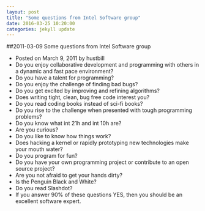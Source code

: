 ```yaml
---
layout: post
title: "Some questions from Intel Software group"
date: 2016-03-25 10:20:00
categories: jekyll update
---
```


##2011-03-09 Some questions from Intel Software group
- Posted on March 9, 2011 by hustbill
- Do you enjoy collaborative development and programming with others in a dynamic and fast pace environment?
- Do you have a talent for programming?
- Do you enjoy the challenge of finding bad bugs?
- Do you get excited by improving and refining algorithms?
- Does writing tight, clean, bug free code interest you?
- Do you read coding books instead of sci-fi books?
- Do you rise to the challenge when presented with tough programming problems?
- Do you know what int 21h and int 10h are?
- Are you curious?
- Do you like to know how things work?
- Does hacking a kernel or rapidly prototyping new technologies make your mouth water?
- Do you program for fun?
- Do you have your own programming project or contribute to an open source project?
- Are you not afraid to get your hands dirty?
- Is the Penguin Black and White?
- Do you read Slashdot?
- If you answer 90% of these questions YES, then you should be an excellent software expert.